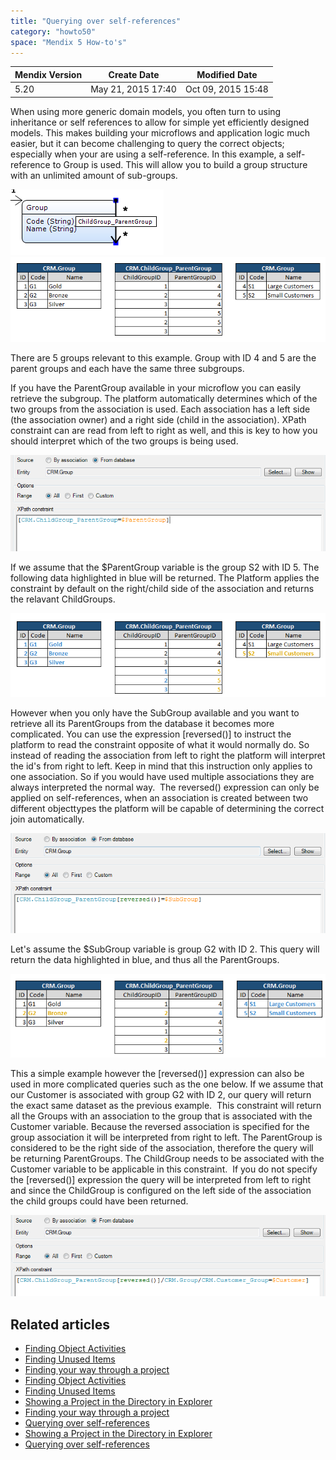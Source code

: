 ```yaml
---
title: "Querying over self-references"
category: "howto50"
space: "Mendix 5 How-to's"
---
```

<table><thead><tr><th class="confluenceTh">Mendix Version</th><th class="confluenceTh">Create Date</th><th colspan="1" class="confluenceTh">Modified Date</th></tr></thead><tbody><tr><td class="confluenceTd">5.20</td><td class="confluenceTd">May 21, 2015 17:40</td><td colspan="1" class="confluenceTd">Oct 09, 2015 15:48</td></tr></tbody></table>



When using more generic domain models, you often turn to using inheritance or self references to allow for simple yet efficiently designed models. This makes building your microflows and application logic much easier, but it can become challenging to query the correct objects; especially when your are using a self-reference. In this example, a self-reference to Group is used. This will allow you to build a group structure with an unlimited amount of sub-groups.

![](attachments/13566056/14385378.png)     ![](attachments/13566056/14385379.png)

There are 5 groups relevant to this example. Group with ID 4 and 5 are the parent groups and each have the same three subgroups. 

If you have the ParentGroup available in your microflow you can easily retrieve the subgroup. The platform automatically determines which of the two groups from the association is used. Each association has a left side (the association owner) and a right side (child in the association). XPath constraint can are read from left to right as well, and this is key to how you should interpret which of the two groups is being used.  

![](attachments/13566056/14385380.png)

If we assume that the $ParentGroup variable is the group S2 with ID 5\. The following data highlighted in blue will be returned. The Platform applies the constraint by default on the right/child side of the association and returns the relavant ChildGroups.

![](attachments/13566056/14385381.png)

However when you only have the SubGroup available and you want to retrieve all its ParentGroups from the database it becomes more complicated. You can use the expression [reversed()] to instruct the platform to read the constraint opposite of what it would normally do. So instead of reading the association from left to right the platform will interpret the id's from right to left. Keep in mind that this instruction only applies to one association. So if you would have used multiple associations they are always interpreted the normal way. 
The reversed() expression can only be applied on self-references, when an association is created between two different objecttypes the platform will be capable of determining the correct join automatically.

![](attachments/13566056/14385382.png)

Let's assume the $SubGroup variable is group G2 with ID 2\. This query will return the data highlighted in blue, and thus all the ParentGroups. 

![](attachments/13566056/14385383.png)

This a simple example however the [reversed()] expression can also be used in more complicated queries such as the one below. If we assume that our Customer is associated with group G2 with ID 2, our query will return the exact same dataset as the previous example. 
This constraint will return all the Groups with an association to the group that is associated with the Customer variable. Because the reversed association is specified for the group association it will be interpreted from right to left. The ParentGroup is considered to be the right side of the association, therefore the query will be returning ParentGroups. The ChildGroup needs to be associated with the Customer variable to be applicable in this constraint. 
If you do not specify the [reversed()] expression the query will be interpreted from left to right and since the ChildGroup is configured on the left side of the association the child groups could have been returned.  

![](attachments/13566056/14385384.png)

## Related articles

*   [Finding Object Activities](/howto50/Finding+Object+Activities)
*   [Finding Unused Items](/howto50/Finding+Unused+Items)
*   [Finding your way through a project](/howto50/Finding+your+way+through+a+project)
*   [Finding Object Activities](/tips/Finding+Object+Activities)
*   [Finding Unused Items](/tips/Finding+Unused+Items)
*   [Showing a Project in the Directory in Explorer](/howto50/Showing+a+Project+in+the+Directory+in+Explorer)
*   [Finding your way through a project](/tips/Finding+your+way+through+a+project)
*   [Querying over self-references](/tips/Querying+over+self-references)
*   [Showing a Project in the Directory in Explorer](/tips/Showing+a+Project+in+the+Directory+in+Explorer)
*   [Querying over self-references](/howto50/Querying+over+self-references)

